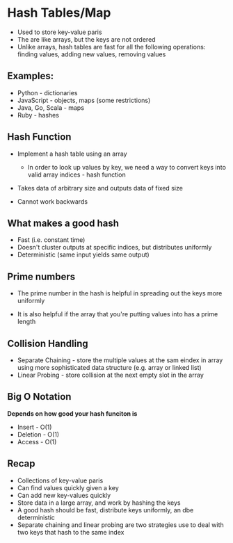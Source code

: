 # Hash Tables/Map

- Used to store key-value paris
- The are like arrays, but the keys are not ordered
- Unlike arrays, hash tables are fast for all the following operations: finding values, adding new values, removing values

## Examples:

- Python - dictionaries
- JavaScript - objects, maps (some restrictions)
- Java, Go, Scala - maps
- Ruby - hashes

## Hash Function

- Implement a hash table using an array

  - In order to look up values by key, we need a way to convert keys into valid array indices - hash function

- Takes data of arbitrary size and outputs data of fixed size

- Cannot work backwards

## What makes a good hash

- Fast (i.e. constant time)
- Doesn't cluster outputs at specific indices, but distributes uniformly
- Deterministic (same input yields same output)

## Prime numbers

- The prime number in the hash is helpful in spreading out the keys more uniformly

- It is also helpful if the array that you're putting values into has a prime length

## Collision Handling

- Separate Chaining - store the multiple values at the sam eindex in array using more sophisticated data structure (e.g. array or linked list)
- Linear Probing - store collision at the next empty slot in the array

## Big O Notation

**Depends on how good your hash funciton is**

- Insert - O(1)
- Deletion - O(1)
- Access - O(1)

## Recap

- Collections of key-value paris
- Can find values quickly given a key
- Can add new key-values quickly
- Store data in a large array, and work by hashing the keys
- A good hash should be fast, distribute keys uniformly, an dbe deterministic
- Separate chaining and linear probing are two strategies use to deal with two keys that hash to the same index
